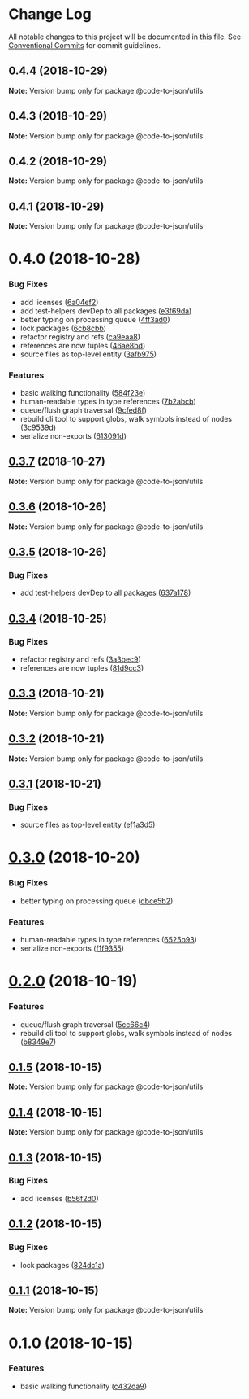 # Change Log

All notable changes to this project will be documented in this file.
See [Conventional Commits](https://conventionalcommits.org) for commit guidelines.

## 0.4.4 (2018-10-29)

**Note:** Version bump only for package @code-to-json/utils





## 0.4.3 (2018-10-29)

**Note:** Version bump only for package @code-to-json/utils





## 0.4.2 (2018-10-29)

**Note:** Version bump only for package @code-to-json/utils





## 0.4.1 (2018-10-29)

**Note:** Version bump only for package @code-to-json/utils





# 0.4.0 (2018-10-28)


### Bug Fixes

* add licenses ([6a04ef2](https://github.com/mike-north/code-to-json/tree/master/packages/utils/commit/6a04ef2))
* add test-helpers devDep to all packages ([e3f69da](https://github.com/mike-north/code-to-json/tree/master/packages/utils/commit/e3f69da))
* better typing on processing queue ([4ff3ad0](https://github.com/mike-north/code-to-json/tree/master/packages/utils/commit/4ff3ad0))
* lock packages ([6cb8cbb](https://github.com/mike-north/code-to-json/tree/master/packages/utils/commit/6cb8cbb))
* refactor registry and refs ([ca9eaa8](https://github.com/mike-north/code-to-json/tree/master/packages/utils/commit/ca9eaa8))
* references are now tuples ([46ae8bd](https://github.com/mike-north/code-to-json/tree/master/packages/utils/commit/46ae8bd))
* source files as top-level entity ([3afb975](https://github.com/mike-north/code-to-json/tree/master/packages/utils/commit/3afb975))


### Features

* basic walking functionality ([584f23e](https://github.com/mike-north/code-to-json/tree/master/packages/utils/commit/584f23e))
* human-readable types in type references ([7b2abcb](https://github.com/mike-north/code-to-json/tree/master/packages/utils/commit/7b2abcb))
* queue/flush graph traversal ([9cfed8f](https://github.com/mike-north/code-to-json/tree/master/packages/utils/commit/9cfed8f))
* rebuild cli tool to support globs, walk symbols instead of nodes ([3c9539d](https://github.com/mike-north/code-to-json/tree/master/packages/utils/commit/3c9539d))
* serialize non-exports ([613091d](https://github.com/mike-north/code-to-json/tree/master/packages/utils/commit/613091d))





## [0.3.7](https://github.com/mike-north/code-to-json/tree/master/packages/utils/compare/@code-to-json/utils@0.3.6...@code-to-json/utils@0.3.7) (2018-10-27)

**Note:** Version bump only for package @code-to-json/utils





## [0.3.6](https://github.com/mike-north/code-to-json/tree/master/packages/utils/compare/@code-to-json/utils@0.3.5...@code-to-json/utils@0.3.6) (2018-10-26)

**Note:** Version bump only for package @code-to-json/utils





## [0.3.5](https://github.com/mike-north/code-to-json/tree/master/packages/utils/compare/@code-to-json/utils@0.3.4...@code-to-json/utils@0.3.5) (2018-10-26)


### Bug Fixes

* add test-helpers devDep to all packages ([637a178](https://github.com/mike-north/code-to-json/tree/master/packages/utils/commit/637a178))





## [0.3.4](https://github.com/mike-north/code-to-json/tree/master/packages/utils/compare/@code-to-json/utils@0.3.3...@code-to-json/utils@0.3.4) (2018-10-25)


### Bug Fixes

* refactor registry and refs ([3a3bec9](https://github.com/mike-north/code-to-json/tree/master/packages/utils/commit/3a3bec9))
* references are now tuples ([81d9cc3](https://github.com/mike-north/code-to-json/tree/master/packages/utils/commit/81d9cc3))





## [0.3.3](https://github.com/mike-north/code-to-json/tree/master/packages/utils/compare/@code-to-json/utils@0.3.2...@code-to-json/utils@0.3.3) (2018-10-21)

**Note:** Version bump only for package @code-to-json/utils





## [0.3.2](https://github.com/mike-north/code-to-json/tree/master/packages/utils/compare/@code-to-json/utils@0.3.1...@code-to-json/utils@0.3.2) (2018-10-21)

**Note:** Version bump only for package @code-to-json/utils





## [0.3.1](https://github.com/mike-north/code-to-json/tree/master/packages/utils/compare/@code-to-json/utils@0.3.0...@code-to-json/utils@0.3.1) (2018-10-21)


### Bug Fixes

* source files as top-level entity ([ef1a3d5](https://github.com/mike-north/code-to-json/tree/master/packages/utils/commit/ef1a3d5))





# [0.3.0](https://github.com/mike-north/code-to-json/tree/master/packages/utils/compare/@code-to-json/utils@0.2.0...@code-to-json/utils@0.3.0) (2018-10-20)


### Bug Fixes

* better typing on processing queue ([dbce5b2](https://github.com/mike-north/code-to-json/tree/master/packages/utils/commit/dbce5b2))


### Features

* human-readable types in type references ([6525b93](https://github.com/mike-north/code-to-json/tree/master/packages/utils/commit/6525b93))
* serialize non-exports ([f1f9355](https://github.com/mike-north/code-to-json/tree/master/packages/utils/commit/f1f9355))





# [0.2.0](https://github.com/mike-north/code-to-json/tree/master/packages/utils/compare/@code-to-json/utils@0.1.5...@code-to-json/utils@0.2.0) (2018-10-19)


### Features

* queue/flush graph traversal ([5cc66c4](https://github.com/mike-north/code-to-json/tree/master/packages/utils/commit/5cc66c4))
* rebuild cli tool to support globs, walk symbols instead of nodes ([b8349e7](https://github.com/mike-north/code-to-json/tree/master/packages/utils/commit/b8349e7))





## [0.1.5](https://github.com/mike-north/code-to-json/tree/master/packages/utils/compare/@code-to-json/utils@0.1.4...@code-to-json/utils@0.1.5) (2018-10-15)

**Note:** Version bump only for package @code-to-json/utils





## [0.1.4](https://github.com/mike-north/code-to-json/tree/master/packages/utils/compare/@code-to-json/utils@0.1.3...@code-to-json/utils@0.1.4) (2018-10-15)

**Note:** Version bump only for package @code-to-json/utils





## [0.1.3](https://github.com/mike-north/code-to-json/compare/@code-to-json/utils@0.1.2...@code-to-json/utils@0.1.3) (2018-10-15)


### Bug Fixes

* add licenses ([b56f2d0](https://github.com/mike-north/code-to-json/commit/b56f2d0))





## [0.1.2](https://github.com/mike-north/code-to-json/compare/@code-to-json/utils@0.1.1...@code-to-json/utils@0.1.2) (2018-10-15)


### Bug Fixes

* lock packages ([824dc1a](https://github.com/mike-north/code-to-json/commit/824dc1a))





## [0.1.1](https://github.com/mike-north/code-to-json/compare/@code-to-json/utils@0.1.0...@code-to-json/utils@0.1.1) (2018-10-15)

**Note:** Version bump only for package @code-to-json/utils





# 0.1.0 (2018-10-15)


### Features

* basic walking functionality ([c432da9](https://github.com/mike-north/code-to-json/commit/c432da9))
